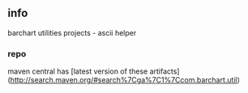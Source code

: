 <!--

    Copyright (C) 2011-2013 Barchart, Inc. <http://www.barchart.com/>

    All rights reserved. Licensed under the OSI BSD License.

    http://www.opensource.org/licenses/bsd-license.php

-->
## info

barchart utilities projects - ascii helper

### repo

maven central has
[latest version of these artifacts]
(http://search.maven.org/#search%7Cga%7C1%7Ccom.barchart.util)
